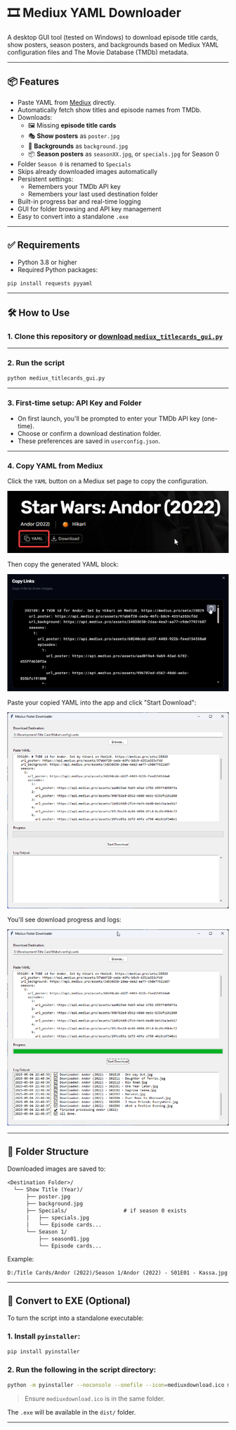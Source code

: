 # 🎞️ Mediux YAML Downloader

A desktop GUI tool (tested on Windows) to download episode title cards, show posters, season posters, and backgrounds based on Mediux YAML configuration files and The Movie Database (TMDb) metadata.

---

## 📦 Features

- Paste YAML from [Mediux](https://mediux.pro) directly.
- Automatically fetch show titles and episode names from TMDb.
- Downloads:
  - 🖼️ Missing **episode title cards**
  - 🎭 **Show posters** as `poster.jpg`
  - 🌌 **Backgrounds** as `background.jpg`
  - 📦 **Season posters** as `seasonXX.jpg`, or `specials.jpg` for Season 0
- Folder `Season 0` is renamed to `Specials`
- Skips already downloaded images automatically
- Persistent settings:
  - Remembers your TMDb API key
  - Remembers your last used destination folder
- Built-in progress bar and real-time logging
- GUI for folder browsing and API key management
- Easy to convert into a standalone `.exe`

---

## ✅ Requirements

- Python 3.8 or higher
- Required Python packages:

```bash
pip install requests pyyaml
```

---

## 🛠️ How to Use

### 1. Clone this repository or [download `mediux_titlecards_gui.py`](./mediux_titlecards_gui.py)

---

### 2. Run the script

```bash
python mediux_titlecards_gui.py
```

---

### 3. First-time setup: API Key and Folder

- On first launch, you'll be prompted to enter your TMDb API key (one-time).
- Choose or confirm a download destination folder.
- These preferences are saved in `userconfig.json`.

---

### 4. Copy YAML from Mediux

Click the `YAML` button on a Mediux set page to copy the configuration.

![Copy YAML from Mediux](img/img1.png)

Then copy the generated YAML block:

![YAML Config](img/img2.png)

Paste your copied YAML into the app and click "Start Download":

![Paste YAML and Download](img/img3.png)

You'll see download progress and logs:

![Download in Progress](img/img4.png)

---

## 📂 Folder Structure

Downloaded images are saved to:

```
<Destination Folder>/
  └── Show Title (Year)/
      ├── poster.jpg
      ├── background.jpg
      ├── Specials/                  # if season 0 exists
      │   ├── specials.jpg
      │   └── Episode cards...
      └── Season 1/
          ├── season01.jpg
          └── Episode cards...
```

Example:

```
D:/Title Cards/Andor (2022)/Season 1/Andor (2022) - S01E01 - Kassa.jpg
```

---

## 💾 Convert to EXE (Optional)

To turn the script into a standalone executable:

### 1. Install `pyinstaller`:

```bash
pip install pyinstaller
```

### 2. Run the following in the script directory:

```bash
python -m pyinstaller --noconsole --onefile --icon=mediuxdownload.ico mediux_titlecards_gui.py
```

> Ensure `mediuxdownload.ico` is in the same folder.

The `.exe` will be available in the `dist/` folder.

---

